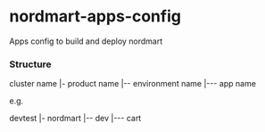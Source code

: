 # nordmart-apps-config

Apps config to build and deploy nordmart

### Structure

cluster name
|- product name
|-- environment name
|--- app name

e.g.

devtest
|- nordmart
|-- dev
|--- cart